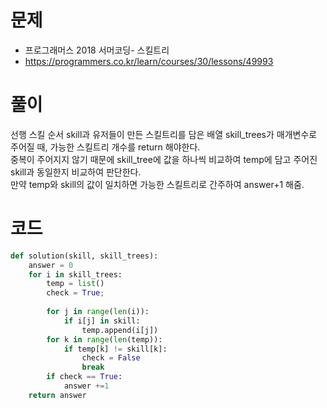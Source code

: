 # 문제
- 프로그래머스 2018 서머코딩- 스킬트리
- https://programmers.co.kr/learn/courses/30/lessons/49993

# 풀이
선행 스킬 순서 skill과 유저들이 만든 스킬트리를 담은 배열 skill_trees가 매개변수로 주어질 때, 가능한 스킬트리 개수를 return 해야한다.<br/>
중복이 주어지지 않기 때문에 skill_tree에 값을 하나씩 비교하여 temp에 담고 주어진 skill과 동일한지 비교하여 판단한다.<br/>
만약 temp와 skill의 값이 일치하면 가능한 스킬트리로 간주하여 answer+1 해줌. <br/>

# 코드
```python
def solution(skill, skill_trees):
    answer = 0
    for i in skill_trees:
        temp = list()
        check = True;
        
        for j in range(len(i)):
            if i[j] in skill:
                temp.append(i[j])
        for k in range(len(temp)):
            if temp[k] != skill[k]:
                check = False
                break
        if check == True:
            answer +=1
    return answer
```
